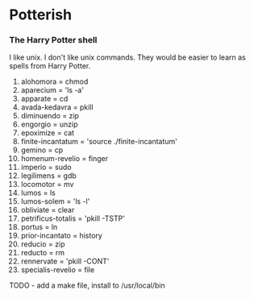 # Potterish
### The Harry Potter shell

I like unix. I don't like unix commands. They would be easier to learn as spells from Harry Potter.

1. alohomora = chmod
2. aparecium = 'ls -a'
3. apparate = cd
4. avada-kedavra = pkill
5. diminuendo = zip
6. engorgio = unzip
7. epoximize = cat
8. finite-incantatum = 'source ./finite-incantatum'
9. gemino = cp
10. homenum-revelio = finger
11. imperio = sudo
12. legilimens = gdb
13. locomotor = mv
14. lumos = ls
15. lumos-solem = 'ls -l'
16. obliviate = clear
17. petrificus-totalis = 'pkill -TSTP'
18. portus = ln
19. prior-incantato = history
20. reducio = zip
21. reducto = rm
22. rennervate = 'pkill -CONT'
23. specialis-revelio = file

TODO - add a make file, install to /usr/local/bin
